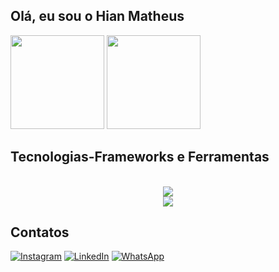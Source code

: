 ## Olá, eu sou o Hian Matheus

<!--GitHub Stats-->
<div>
  <img height="150cm" src= "https://github-readme-stats.vercel.app/api?username=HianMaths&show_icons=true&theme=gotham"/>
  <img height="150cm" src= "https://github-readme-stats.vercel.app/api/top-langs/?username=HianMaths&layout=compact&theme=gotham"/>
</div>

 ## Tecnologias-Frameworks e Ferramentas
<!--Programming Languages-->
<br/>
<div align="center">
<a href="https://skillicons.dev">
  <img src="https://skillicons.dev/icons?i=html,css,js,py" /><br/>
   <img src="https://skillicons.dev/icons?i=windows,vscode,notion,linkedin,figma,discord" />
</a>  
</div>

## Contatos
 <!--Contacts-->
 [![Instagram](https://img.shields.io/badge/Instagram-E4405F?style=for-the-badge&logo=instagram&logoColor=white)](https://instagram.com/hian_maths?igshid=YTQwZjQ0NmI0OA==)
 [![LinkedIn](https://img.shields.io/badge/LinkedIn-0077B5?style=for-the-badge&logo=linkedin&logoColor=white)](https://www.linkedin.com/in/hian-matheus/)
 [![WhatsApp](	https://img.shields.io/badge/WhatsApp-25D366?style=for-the-badge&logo=whatsapp&logoColor=white)](https://api.whatsapp.com/send?phone=5532998284255&text=Ol%C3%A1%20Hian)
